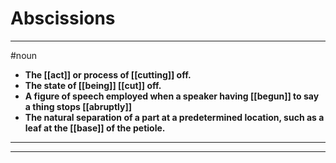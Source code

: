 # Abscissions
---
#noun
- **The [[act]] or process of [[cutting]] off.**
- **The state of [[being]] [[cut]] off.**
- **A figure of speech employed when a speaker having [[begun]] to say a thing stops [[abruptly]]**
- **The natural separation of a part at a predetermined location, such as a leaf at the [[base]] of the petiole.**
---
---
